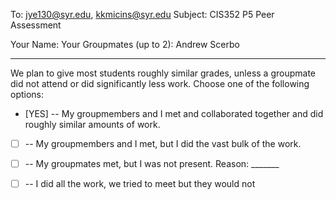 To: jye130@syr.edu, kkmicins@syr.edu
Subject: CIS352 P5 Peer Assessment 

Your Name: 
Your Groupmates (up to 2): 
Andrew Scerbo
________________

We plan to give most students roughly similar grades, unless a
groupmate did not attend or did significantly less work. Choose one of
the following options:

- [YES] -- My groupmembers and I met and collaborated together and did
  roughly similar amounts of work.

- [ ] -- My groupmembers and I met, but I did the vast bulk of the
  work.

- [ ] -- My groupmates met, but I was not present. 
Reason: _______

- [ ] -- I did all the work, we tried to meet but they would not


